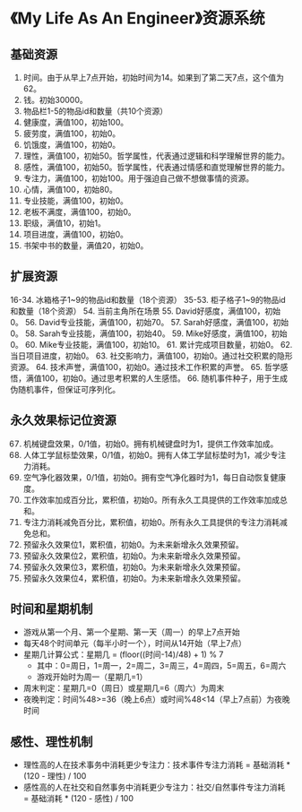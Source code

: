 # 《My Life As An Engineer》资源系统

## 基础资源
1. 时间。由于从早上7点开始，初始时间为14。如果到了第二天7点，这个值为62。
2. 钱。初始30000。
3. 物品栏1-5的物品id和数量（共10个资源）
4. 健康度，满值100，初始100。
5. 疲劳度，满值100，初始0。
6. 饥饿度，满值100，初始0。
7. 理性，满值100，初始50。哲学属性，代表通过逻辑和科学理解世界的能力。
8. 感性，满值100，初始50。哲学属性，代表通过情感和直觉理解世界的能力。
9. 专注力，满值100，初始100。用于强迫自己做不想做事情的资源。
10. 心情，满值100，初始80。
11. 专业技能，满值100，初始0。
12. 老板不满度，满值100，初始0。
13. 职级，满值10，初始1。
14. 项目进度，满值100，初始0。
15. 书架中书的数量，满值20，初始0。

## 扩展资源
16-34. 冰箱格子1~9的物品id和数量（18个资源）
35-53. 柜子格子1~9的物品id和数量（18个资源）
54. 当前主角所在场景
55. David好感度，满值100，初始0。
56. David专业技能，满值100，初始70。
57. Sarah好感度，满值100，初始0。
58. Sarah专业技能，满值100，初始40。
59. Mike好感度，满值100，初始0。
60. Mike专业技能，满值100，初始10。
61. 累计完成项目数量，初始0。
62. 当日项目进度，初始0。
63. 社交影响力，满值100，初始0。通过社交积累的隐形资源。
64. 技术声誉，满值100，初始0。通过技术工作积累的声誉。
65. 哲学感悟，满值100，初始0。通过思考积累的人生感悟。
66. 随机事件种子，用于生成伪随机事件，但保证可序列化。

## 永久效果标记位资源
67. 机械键盘效果，0/1值，初始0。拥有机械键盘时为1，提供工作效率加成。
68. 人体工学鼠标垫效果，0/1值，初始0。拥有人体工学鼠标垫时为1，减少专注力消耗。
69. 空气净化器效果，0/1值，初始0。拥有空气净化器时为1，每日自动恢复健康度。
70. 工作效率加成百分比，累积值，初始0。所有永久工具提供的工作效率加成总和。
71. 专注力消耗减免百分比，累积值，初始0。所有永久工具提供的专注力消耗减免总和。
72. 预留永久效果位1，累积值，初始0。为未来新增永久效果预留。
73. 预留永久效果位2，累积值，初始0。为未来新增永久效果预留。
74. 预留永久效果位3，累积值，初始0。为未来新增永久效果预留。
75. 预留永久效果位4，累积值，初始0。为未来新增永久效果预留。

## 时间和星期机制
- 游戏从第一个月、第一个星期、第一天（周一）的早上7点开始
- 每天48个时间单元（每半小时一个），时间从14开始（早上7点）
- 星期几计算公式：星期几 = (floor((时间-14)/48) + 1) % 7
  - 其中：0=周日，1=周一，2=周二，3=周三，4=周四，5=周五，6=周六
  - 游戏开始时为周一（星期几=1）
- 周末判定：星期几=0（周日）或星期几=6（周六）为周末
- 夜晚判定：时间%48>=36（晚上6点）或时间%48<14（早上7点前）为夜晚时间

## 感性、理性机制
- 理性高的人在技术事务中消耗更少专注力：技术事件专注力消耗 = 基础消耗 * (120 - 理性) / 100
- 感性高的人在社交和自然事务中消耗更少专注力：社交/自然事件专注力消耗 = 基础消耗 * (120 - 感性) / 100 